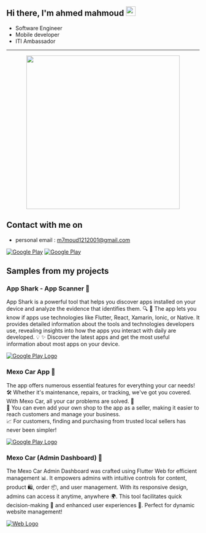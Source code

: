 <h2> Hi there, I'm ahmed mahmoud <img src="https://media.giphy.com/media/hvRJCLFzcasrR4ia7z/giphy.gif" width="25px"> </h2>

<!-- <img align='right' src="https://media2.giphy.com/media/qgQUggAC3Pfv687qPC/giphy.gif" style="width:250px;border-radius:50%;">
 -->
 
- Software Engineer
- Mobile developer
- ITI Ambassador
<hr>



<div align="center">
  <img height="400" src="https://i.ibb.co/jb1JyT4/0-2u-pj-VJlgp-Qw4-XHy.png"  />
</div>

<h2> Contact with me on </h2>

<!-- <h3>Where to find me</h3>
<p><a href="https://github.com/
AbdelrahmanFouad1" target="_blank"><img alt="Github2" src="https://img.shields.io/badge/GitHub-%2312100E.svg?&style=for-the-badge&logo=Github&logoColor=white" /></a> -->

- personal email : m7moud1212001@gmail.com


<p><a href="http://wa.me/201068365035" target="_blank"><img alt="Google Play" src="https://img.shields.io/badge/whatsapp%20-128C7E.svg?style=for-the-badge&logo=whatsapp&logoColor=white" /></a> <a href="https://www.linkedin.com/in/mahmoud-ahmed-891337270/" target="_blank"><img alt="Google Play" src="https://img.shields.io/badge/linkedin-0077b5.svg?style=for-the-badge&logo=linkedin&logoColor=white" /></a> <p>

<!-- - whatsApp for bussines :http://wa.me/201068365035
- personal email : m7moud1212001@gmail.com
- facebook : https://www.facebook.com/profile.php?id=100027162594156
- linkedIn : www.linkedin.com/in/mahmoud-ahmed-891337270/ -->
 
<h2> Samples from my projects </h2>

<h3>App Shark - App Scanner 🦈</h3>
<p>App Shark is a powerful tool that helps you discover apps installed on your device and analyze the evidence that identifies them. 🔍
📱 The app lets you know if apps use technologies like Flutter, React, Xamarin, Ionic, or Native. It provides detailed information about the tools and technologies developers use, revealing insights into how the apps you interact with daily are developed. 💡
✨ Discover the latest apps and get the most useful information about most apps on your device.</p>

<div align="left">
 <a href="https://play.google.com/store/apps/details?id=com.sharktech.app_shark&hl=en_US"> 
   <img src="https://img.shields.io/badge/Get%20on%20Google%20Play-FFFFFF?style=for-the-badge&logo=googleplay&logoColor=white&colorA=34A853&colorB=4285F4" alt="Google Play Logo">
  </a> 
  </div>

<h3>Mexo Car App 🚗</h3>
<p> The app offers numerous essential features for everything your car needs! 🛠️ Whether it's maintenance, repairs, or tracking, we've got you covered. With Mexo Car, all your car problems are solved. 🚀<br>
🛒 You can even add your own shop to the app as a seller, making it easier to reach customers and manage your business.<br>
📈 For customers, finding and purchasing from trusted local sellers has never been simpler!</p>

<div align="left"> 
  <a href="https://play.google.com/store/apps/details?id=com.powerwebsolution.mexo.car.app&hl=en_US"> 
    <img src="https://img.shields.io/badge/Get%20on%20Google%20Play-FFFFFF?style=for-the-badge&logo=googleplay&logoColor=white&colorA=34A853&colorB=4285F4" alt="Google Play Logo">
  </a> 
</div>

<h3> Mexo Car (Admin Dashboard) 🚗 </h3>

<p> The Mexo Car Admin Dashboard was crafted using Flutter Web for efficient management 📊. It empowers admins with intuitive controls for content, product 🛍️, order 📦, and user management. With its responsive design, admins can access it anytime, anywhere 🌍. This tool facilitates quick decision-making 🚀 and enhanced user experiences 🛒. Perfect for dynamic website management! </p>
<div align="left">
  <a href="https://mexo-car-staging.web.app/">
    <img src="https://img.shields.io/badge/Web%20Site-4285F4.svg?style=for-the-badge&logo=googlechrome&logoColor=white" alt="Web Logo">
  </a>
</div>




